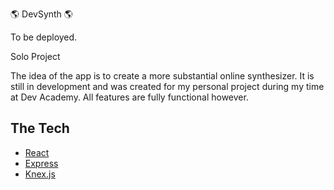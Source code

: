 🌎 DevSynth 🌎

To be deployed.

Solo Project

The idea of the app is to create a more substantial online synthesizer. It is still in development and was created for my personal project during my time at Dev Academy. All features are fully functional however.

## The Tech

* [React](https://reactjs.org/docs/getting-started.html)
* [Express](https://expressjs.com/en/api.html)
* [Knex.js](https://knexjs.org/)
